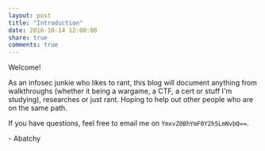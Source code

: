 ```yaml
---
layout: post 
title: "Introduction"
date: 2016-10-14 12:00:00
share: true
comments: true
---
```


Welcome!

As an infosec junkie who likes to rant, this blog will document anything from walkthroughs (whether it being a wargame, a CTF, a cert or stuff I'm studying), researches or just rant.
Hoping to help out other people who are on the same path.

If you have questions, feel free to email me on `YmxvZ0BhYmF0Y2h5LmNvbQ==`.

\- Abatchy